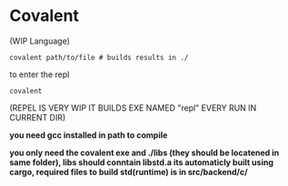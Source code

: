# Covalent 
(WIP Language)
```
covalent path/to/file # builds results in ./
```

to enter the repl
```
covalent
```
(REPEL IS VERY WIP IT BUILDS EXE NAMED "repl" EVERY RUN IN CURRENT DIR)

**you need gcc installed in path to compile**

**you only need the covalent exe and ./libs (they should be locatened in same folder), libs should conntain libstd.a its automaticly built using cargo, required files to build std(runtime) is in src/backend/c/**
